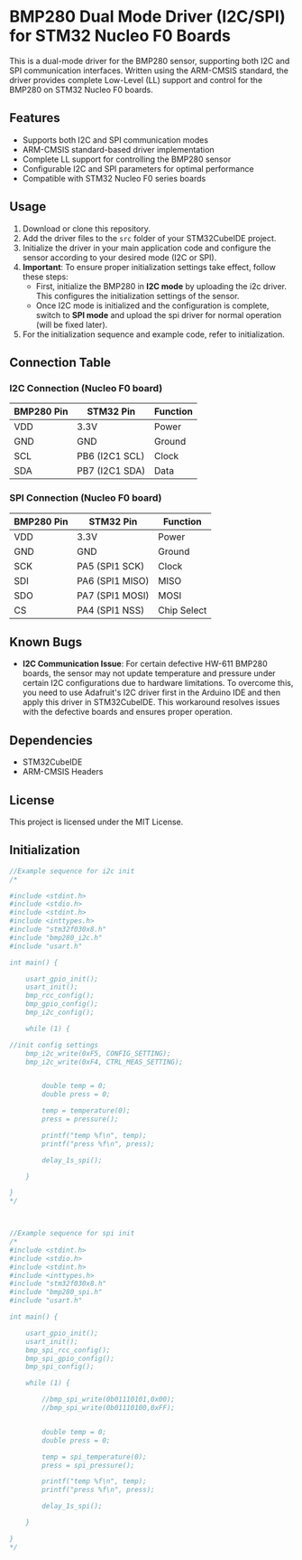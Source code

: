 # BMP280 Dual Mode Driver (I2C/SPI) for STM32 Nucleo F0 Boards

This is a dual-mode driver for the BMP280 sensor, supporting both I2C and SPI communication interfaces. Written using the ARM-CMSIS standard, the driver provides complete Low-Level (LL) support and control for the BMP280 on STM32 Nucleo F0 boards.

## Features
- Supports both I2C and SPI communication modes
- ARM-CMSIS standard-based driver implementation
- Complete LL support for controlling the BMP280 sensor
- Configurable I2C and SPI parameters for optimal performance
- Compatible with STM32 Nucleo F0 series boards

## Usage
1. Download or clone this repository.
2. Add the driver files to the `src` folder of your STM32CubeIDE project.
3. Initialize the driver in your main application code and configure the sensor according to your desired mode (I2C or SPI).
4. **Important**: To ensure proper initialization settings take effect, follow these steps:
   - First, initialize the BMP280 in **I2C mode** by uploading the i2c driver. This configures the initialization settings of the sensor.
   - Once I2C mode is initialized and the configuration is complete, switch to **SPI mode** and upload the spi driver for normal operation  (will be fixed later).
5. For the initialization sequence and example code, refer to initialization.

## Connection Table

### I2C Connection (Nucleo F0 board)
| BMP280 Pin | STM32 Pin      | Function  |
|------------|----------------|-----------|
| VDD        | 3.3V           | Power     |
| GND        | GND            | Ground    |
| SCL        | PB6 (I2C1 SCL) | Clock     |
| SDA        | PB7 (I2C1 SDA) | Data      |

### SPI Connection (Nucleo F0 board)
| BMP280 Pin | STM32 Pin      | Function  |
|------------|----------------|-----------|
| VDD        | 3.3V           | Power     |
| GND        | GND            | Ground    |
| SCK        | PA5 (SPI1 SCK) | Clock     |
| SDI        | PA6 (SPI1 MISO)| MISO      |
| SDO        | PA7 (SPI1 MOSI)| MOSI      |
| CS         | PA4 (SPI1 NSS) | Chip Select |

## Known Bugs
- **I2C Communication Issue**: For certain defective HW-611 BMP280 boards, the sensor may not update temperature and pressure under certain I2C configurations due to hardware limitations. To overcome this, you need to use Adafruit's I2C driver first in the Arduino IDE and then apply this driver in STM32CubeIDE. This workaround resolves issues with the defective boards and ensures proper operation.

## Dependencies
- STM32CubeIDE
- ARM-CMSIS Headers

## License
This project is licensed under the MIT License.

## Initialization 

```c
//Example sequence for i2c init
/*

#include <stdint.h>
#include <stdio.h>
#include <stdint.h>
#include <inttypes.h>
#include "stm32f030x8.h"
#include "bmp280_i2c.h"
#include "usart.h"

int main() {

	usart_gpio_init();
	usart_init();
	bmp_rcc_config();
	bmp_gpio_config();
	bmp_i2c_config();

	while (1) {

//init config settings
	bmp_i2c_write(0xF5, CONFIG_SETTING);
	bmp_i2c_write(0xF4, CTRL_MEAS_SETTING);


		double temp = 0;
		double press = 0;

		temp = temperature(0);
		press = pressure();

		printf("temp %f\n", temp);
		printf("press %f\n", press);

		delay_1s_spi();

	}

}
*/



//Example sequence for spi init
/*
#include <stdint.h>
#include <stdio.h>
#include <stdint.h>
#include <inttypes.h>
#include "stm32f030x8.h"
#include "bmp280_spi.h"
#include "usart.h"

int main() {

	usart_gpio_init();
	usart_init();
	bmp_spi_rcc_config();
	bmp_spi_gpio_config();
	bmp_spi_config();

	while (1) {

		//bmp_spi_write(0b01110101,0x00);
		//bmp_spi_write(0b01110100,0xFF);


		double temp = 0;
		double press = 0;

		temp = spi_temperature(0);
		press = spi_pressure();

		printf("temp %f\n", temp);
		printf("press %f\n", press);

		delay_1s_spi();

	}

}
*/

```
